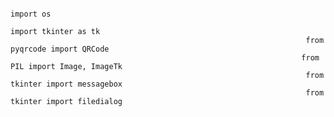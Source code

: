 
                                                                           
                                                                           
                                                            
                                                                               import os
                                                                         import tkinter as tk
                                                                      from pyqrcode import QRCode
                                                                     from PIL import Image, ImageTk
                                                                      from tkinter import messagebox
                                                                      from tkinter import filedialog







